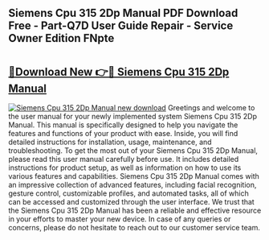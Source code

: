 ## Siemens Cpu 315 2Dp Manual PDF Download Free - Part-Q7D User Guide Repair - Service Owner Edition FNpte

# <h2><a href="http://cf29838.oget.top/?id=Siemens+Cpu+315+2Dp+Manual">🔗Download New 👉🔴 Siemens Cpu 315 2Dp Manual</a></h2>

[![Siemens Cpu 315 2Dp Manual new download](https://i.imgur.com/5g1atiW.png)](http://cf29838.oget.top/?id=Siemens+Cpu+315+2Dp+Manual)
Greetings and welcome to the user manual for your newly implemented system Siemens Cpu 315 2Dp Manual. This manual is specifically designed to help you navigate the features and functions of your product with ease. Inside, you will find detailed instructions for installation, usage, maintenance, and troubleshooting. To get the most out of your Siemens Cpu 315 2Dp Manual, please read this user manual carefully before use. It includes detailed instructions for product setup, as well as information on how to use its various features and capabilities. Siemens Cpu 315 2Dp Manual comes with an impressive collection of advanced features, including facial recognition, gesture control, customizable profiles, and automated tasks, all of which can be accessed and customized through the user interface. We trust that the Siemens Cpu 315 2Dp Manual has been a reliable and effective resource in your efforts to master your new device. In case of any queries or concerns, please do not hesitate to reach out to our customer service team.
